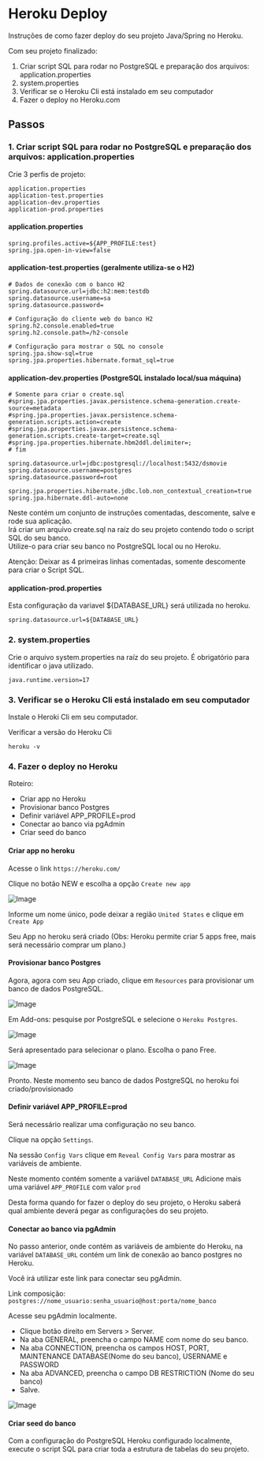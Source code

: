 # Heroku Deploy

Instruções de como fazer deploy do seu projeto Java/Spring no Heroku.

Com seu projeto finalizado:

1. Criar script SQL para rodar no PostgreSQL e preparação dos arquivos: application.properties
1. system.properties
3. Verificar se o Heroku Cli está instalado em seu computador
4. Fazer o deploy no Heroku.com



## Passos

### 1. Criar script SQL para rodar no PostgreSQL e preparação dos arquivos: application.properties

Crie 3 perfis de projeto:

```
application.properties
application-test.properties
application-dev.properties
application-prod.properties

```

#### application.properties

```
spring.profiles.active=${APP_PROFILE:test}
spring.jpa.open-in-view=false
```

#### application-test.properties (geralmente utiliza-se o H2)

```
# Dados de conexão com o banco H2
spring.datasource.url=jdbc:h2:mem:testdb
spring.datasource.username=sa
spring.datasource.password=

# Configuração do cliente web do banco H2
spring.h2.console.enabled=true
spring.h2.console.path=/h2-console

# Configuração para mostrar o SQL no console
spring.jpa.show-sql=true
spring.jpa.properties.hibernate.format_sql=true
```

#### application-dev.properties (PostgreSQL instalado local/sua máquina)

```
# Somente para criar o create.sql
#spring.jpa.properties.javax.persistence.schema-generation.create-source=metadata
#spring.jpa.properties.javax.persistence.schema-generation.scripts.action=create
#spring.jpa.properties.javax.persistence.schema-generation.scripts.create-target=create.sql
#spring.jpa.properties.hibernate.hbm2ddl.delimiter=;
# fim

spring.datasource.url=jdbc:postgresql://localhost:5432/dsmovie
spring.datasource.username=postgres
spring.datasource.password=root

spring.jpa.properties.hibernate.jdbc.lob.non_contextual_creation=true
spring.jpa.hibernate.ddl-auto=none
```

Neste contém um conjunto de instruções comentadas, descomente, salve e rode sua aplicação. <br>
Irá criar um arquivo create.sql na raíz do seu projeto contendo todo o script SQL do seu banco.<br>
Utilize-o para criar seu banco no PostgreSQL local ou no Heroku.

Atenção: Deixar as 4 primeiras linhas comentadas, somente descomente para criar o Script SQL.


#### application-prod.properties

Esta configuração da variavel ${DATABASE_URL} será utilizada no heroku.

```
spring.datasource.url=${DATABASE_URL}
```

### 2. system.properties

Crie o arquivo system.properties na raíz do seu projeto. É obrigatório para identificar o java utilizado.

```
java.runtime.version=17
```

### 3. Verificar se o Heroku Cli está instalado em seu computador

Instale o Heroki Cli em seu computador.

Verificar a versão do Heroku Cli

```
heroku -v
```
  
### 4. Fazer o deploy no Heroku

Roteiro:
- Criar app no Heroku
- Provisionar banco Postgres
- Definir variável APP_PROFILE=prod
- Conectar ao banco via pgAdmin
- Criar seed do banco

#### Criar app no heroku

Acesse o link ``` https://heroku.com/ ```

Clique no botão NEW e escolha a opção  ``` Create new app ```

![Image](https://github.com/carlosjunior1983/heroku-deploy/blob/main/img/heroku-novo.jpg "Novo projeto")

Informe um nome único, pode deixar a região  ``` United States ```  e clique em ``` Create App ``` 

Seu App no heroku será criado (Obs: Heroku permite criar 5 apps free, mais será necessário comprar um plano.)

#### Provisionar banco Postgres

Agora, agora com seu App criado, clique em ``` Resources ```  para provisionar um banco de dados PostgreSQL.

![Image](https://github.com/carlosjunior1983/heroku-deploy/blob/main/img/heroku-resource.jpg "Resources")

Em Add-ons: pesquise por PostgreSQL e selecione o ``` Heroku Postgres ```. 

![Image](https://github.com/carlosjunior1983/heroku-deploy/blob/main/img/heroku-postgresql.jpg "PostgreSQL")


Será apresentado para selecionar o plano. Escolha o pano Free.

![Image](https://github.com/carlosjunior1983/heroku-deploy/blob/main/img/heroku-free.jpg "free")

Pronto. Neste momento seu banco de dados PostgreSQL no heroku foi criado/provisionado

#### Definir variável APP_PROFILE=prod

Será necessário realizar uma configuração no seu banco.

Clique na opção  ``` Settings ```.

Na sessão ``` Config Vars ``` clique em  ``` Reveal Config Vars ``` para mostrar as variáveis de ambiente.

Neste momento contém somente a variável   ``` DATABASE_URL ```
Adicione mais uma variável ``` APP_PROFILE ``` com valor ``` prod ```

Desta forma quando for fazer o deploy do seu projeto, o Heroku saberá qual ambiente deverá pegar as configurações do seu projeto.


#### Conectar ao banco via pgAdmin

No passo anterior, onde contém as variáveis de ambiente do Heroku, na variável ``` DATABASE_URL ``` contém um link de conexão ao banco postgres no Heroku.

Você irá utilizar este link para conectar seu pgAdmin.

Link composição: ``` postgres://nome_usuario:senha_usuario@host:porta/nome_banco ```

Acesse seu pgAdmin localmente.
- Clique botão direito em Servers > Server.
- Na aba GENERAL, preencha o campo NAME com nome do seu banco.
- Na aba CONNECTION, preencha os campos HOST, PORT, MAINTENANCE DATABASE(Nome do seu banco), USERNAME e PASSWORD
- Na aba ADVANCED, preencha o campo DB RESTRICTION (Nome do seu banco)
- Salve.


![Image](https://github.com/carlosjunior1983/heroku-deploy/blob/main/img/postgresql-create.JPG "pgAdmin")





#### Criar seed do banco

Com a configuração do PostgreSQL Heroku configurado localmente, execute o script SQL para criar toda a estrutura de tabelas do seu projeto.